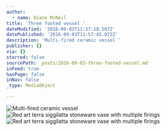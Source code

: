 ```yaml
---
author:
  - name: Diane McNeil
title: 'Three footed vessel '
dateModified: '2016-09-03T11:57:18.507Z'
datePublished: '2016-09-03T11:57:45.972Z'
description: 'Multi-fired ceramic vessel '
publisher: {}
via: {}
starred: false
sourcePath: _posts/2016-09-03-three-footed-vessel.md
inFeed: true
hasPage: false
inNav: false
_type: MediaObject

---
```

![Multi-fired ceramic vessel ](https://the-grid-user-content.s3-us-west-2.amazonaws.com/7e67ce3b-e8af-4b6d-844a-0de7a74dc0b0.jpg)
![Red art terra siggilatta stoneware vase with multiple firings ](https://the-grid-user-content.s3-us-west-2.amazonaws.com/950f4c24-9272-4200-a832-77324a0b9ce4.jpg)
![Red art terra siggilatta stoneware vase with multiple firings ](https://the-grid-user-content.s3-us-west-2.amazonaws.com/3256ab47-15c6-45ab-a4f8-cd5840eafb00.jpg)